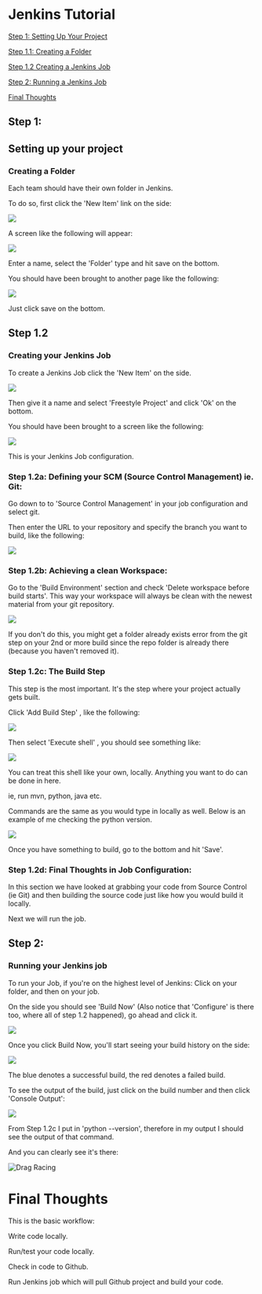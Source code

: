 # Jenkins Tutorial

[Step 1: Setting Up Your Project](#setting-up-your-project)

[Step 1.1: Creating a Folder](#creating-a-folder)

[Step 1.2 Creating a Jenkins Job](#creating-your-jenkins-job)

[Step 2: Running a Jenkins Job](#running-your-jenkins-job)

[Final Thoughts](#final-thoughts)

## Step 1:
## Setting up your project

### Creating a Folder

Each team should have their own folder in Jenkins.

To do so, first click the 'New Item' link on the side:

![](https://github.com/kennyc95/JenkinsTut/blob/master/images/NewItem.PNG)

A screen like the following will appear:

![](https://github.com/kennyc95/JenkinsTut/blob/master/images/NewItemName.PNG)

Enter a name, select the 'Folder' type and hit save on the bottom.

You should have been brought to another page like the following:

![](https://github.com/kennyc95/JenkinsTut/blob/master/images/NewItemName2.PNG)

Just click save on the bottom.


## Step 1.2
### Creating your Jenkins Job

To create a Jenkins Job click the 'New Item' on the side.

![](https://github.com/kennyc95/JenkinsTut/blob/master/images/NewJenkinsJob.PNG)

Then give it a name and select 'Freestyle Project' and click 'Ok' on the bottom.

You should have been brought to a screen like the following:

![](https://github.com/kennyc95/JenkinsTut/blob/master/images/jobconfig.PNG)

This is your Jenkins Job configuration.

### Step 1.2a: Defining your SCM (Source Control Management) ie. Git:

Go down to to 'Source Control Management' in your job configuration and select git.

Then enter the URL to your repository and specify the branch you want to build, like the following:

![](https://github.com/kennyc95/JenkinsTut/blob/master/images/git.PNG)



### Step 1.2b: Achieving a clean Workspace:

Go to the 'Build Environment' section and check 'Delete workspace before build starts'. This way your workspace will always be clean with the newest material from your git repository. 

![](https://github.com/kennyc95/JenkinsTut/blob/master/images/deletework.PNG)

If you don't do this, you might get a folder already exists error from the git step on your 2nd or more build since the repo folder is already there (because you haven't removed it).

### Step 1.2c: The Build Step

This step is the most important. It's the step where your project actually gets built.

Click 'Add Build Step' , like the following:

![](https://github.com/kennyc95/JenkinsTut/blob/master/images/addBuildStep.PNG)

Then select 'Execute shell' , you should see something like: 

![](https://github.com/kennyc95/JenkinsTut/blob/master/images/shell.PNG)

You can treat this shell like your own, locally. Anything you want to do can be done in here.

ie, run mvn, python, java etc.

Commands are the same as you would type in locally as well. Below is an example of me checking the python version.

![](https://github.com/kennyc95/JenkinsTut/blob/master/images/pythonVersion.PNG)

Once you have something to build, go to the bottom and hit 'Save'.

### Step 1.2d: Final Thoughts in Job Configuration:

In this section we have looked at grabbing your code from Source Control (ie Git) and then building the source code just like how you would build it locally.

Next we will run the job.

## Step 2:
### Running your Jenkins job

To run your Job, if you're on the highest level of Jenkins: Click on your folder, and then on your job.

On the side you should see 'Build Now' (Also notice that 'Configure' is there too, where all of step 1.2 happened), go ahead and click it.

![](https://github.com/kennyc95/JenkinsTut/blob/master/images/buildNow.PNG)

Once you click Build Now, you'll start seeing your build history on the side:

![](https://github.com/kennyc95/JenkinsTut/blob/master/images/history.PNG)

The blue denotes a successful build, the red denotes a failed build.

To see the output of the build, just click on the build number and then click 'Console Output':

![](https://github.com/kennyc95/JenkinsTut/blob/master/images/Console.PNG)

From Step 1.2c  I put in 'python --version', therefore in my output I should see the output of that command.

And you can clearly see it's there:

![Drag Racing](https://github.com/kennyc95/JenkinsTut/blob/master/images/console2.PNG)

# Final Thoughts

This is the basic workflow:

Write code locally.

Run/test your code locally.

Check in code to Github.

Run Jenkins job which will pull Github project and build your code.
